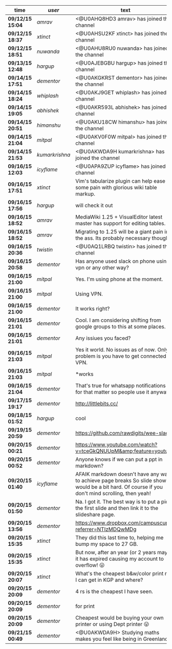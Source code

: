 |**time**|  *user*| text| 
|-----------------|-----------------|----------------------------------------------| 
|**09/12/15 15:04**|  *amrav*| <@U0AHQ8HD3 amrav> has joined the channel| 
|**09/12/15 18:37**|  *xtinct*| <@U0AHSU2KF xtinct> has joined the channel| 
|**09/12/15 18:51**|  *nuwanda*| <@U0AHU8RU0 nuwanda> has joined the channel| 
|**09/13/15 12:48**|  *hargup*| <@U0AJEBGBU hargup> has joined the channel| 
|**09/14/15 17:51**|  *dementor*| <@U0AKGKRST dementor> has joined the channel| 
|**09/14/15 18:24**|  *whiplash*| <@U0AKJ9GET whiplash> has joined the channel| 
|**09/14/15 19:05**|  *abhishek*| <@U0AKR593L abhishek> has joined the channel| 
|**09/14/15 20:51**|  *himanshu*| <@U0AKU18CW himanshu> has joined the channel| 
|**09/14/15 21:04**|  *mitpal*| <@U0AKV0F0W mitpal> has joined the channel| 
|**09/14/15 21:53**|  *kumarkrishna*| <@U0AKWDA9H kumarkrishna> has joined the channel| 
|**09/16/15 12:03**|  *icyflame*| <@U0APA9ZUP icyflame> has joined the channel| 
|**09/16/15 17:51**|  *xtinct*| Vim's tabularize plugin can help ease some pain with glorious wiki table markup.| 
|**09/16/15 17:56**|  *hargup*| will check it out| 
|**09/16/15 18:52**|  *amrav*| MediaWiki 1.25 + VisualEditor latest master has support for editing tables.| 
|**09/16/15 18:52**|  *amrav*| Migrating to 1.25 will be a giant pain in the ass. Its probably necessary though.| 
|**09/16/15 20:36**|  *twistin*| <@U0AQ1LRBQ twistin> has joined the channel| 
|**09/16/15 20:58**|  *dementor*| Has anyone used slack on phone using vpn or any other way?| 
|**09/16/15 21:00**|  *mitpal*| Yes. I'm using phone at the moment. | 
|**09/16/15 21:00**|  *mitpal*| Using VPN. | 
|**09/16/15 21:00**|  *dementor*| It works right?| 
|**09/16/15 21:01**|  *dementor*| Cool. I am considering shifting from google groups to this at some places.| 
|**09/16/15 21:01**|  *dementor*| Any issiues you faced?| 
|**09/16/15 21:03**|  *mitpal*| Yes it world. No issues as of now. Only problem is you have to get connected to VPN. | 
|**09/16/15 21:03**|  *mitpal*| *works| 
|**09/16/15 21:04**|  *dementor*| That's true for whatsapp notifications too for that matter so people use it anyways.| 
|**09/17/15 19:17**|  *dementor*| <http://littlebits.cc/>| 
|**09/18/15 01:52**|  *hargup*| cool| 
|**09/19/15 20:59**|  *dementor*| <https://github.com/rawdigits/wee-slack>| 
|**09/20/15 00:21**|  *dementor*| <https://www.youtube.com/watch?v=tceGkQNUUpM&amp;feature=youtu.be>| 
|**09/20/15 00:52**|  *dementor*| Anyone knows if we can put a ppt in markdown?| 
|**09/20/15 01:40**|  *icyflame*| AFAIK markdown doesn't have any way to achieve page breaks    So slide shows would be a bit hard. Of course if you don't mind scrolling, then yeah!| 
|**09/20/15 01:50**|  *dementor*| Na. I got it. The best way is to put a pic of the first slide and then link it to the slideshare page.| 
|**09/20/15 13:56**|  *dementor*| <https://www.dropbox.com/campuscup?referrer=NTIzMDQwMDg>| 
|**09/20/15 15:35**|  *xtinct*| They did this last time to, helping me bump my space to 27 GB.| 
|**09/20/15 15:35**|  *xtinct*| But now, after an year (or 2 years maybe) it has expired causing my account to overflow! :stuck_out_tongue:| 
|**09/20/15 20:07**|  *xtinct*| What's the cheapest b&amp;w/color print rate I can get in KGP and where?| 
|**09/20/15 20:09**|  *dementor*| 4 rs is the cheapest I have seen.| 
|**09/20/15 20:09**|  *dementor*| for print| 
|**09/20/15 20:09**|  *dementor*| Cheapest would be buying your own printer or using Dept printer :stuck_out_tongue:| 
|**09/21/15 00:49**|  *dementor*| <@U0AKWDA9H> Studying maths makes you feel like being in Greenland?| 
